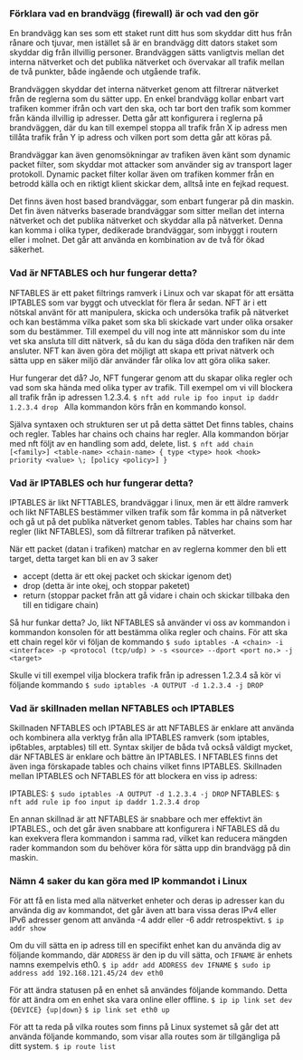 ### Förklara vad en brandvägg (firewall) är och vad den gör

En brandvägg kan ses som ett staket runt ditt hus som skyddar ditt hus från rånare och tjuvar, men istället så är en brandvägg ditt dators staket som skyddar dig från illvillig personer. Brandväggen sätts vanligtvis mellan det interna nätverket och det publika nätverket och övervakar all trafik mellan de två punkter, både ingående och utgående trafik.

Brandväggen skyddar det interna nätverket genom att filtrerar nätverket från de reglerna som du sätter upp. En enkel brandvägg kollar enbart vart trafiken kommer ifrån och vart den ska, och tar bort den trafik som kommer från kända illvillig ip adresser. Detta går att konfigurera i reglerna på brandväggen, där du kan till exempel stoppa all trafik från X ip adress men tillåta trafik från Y ip adress och vilken port som detta går att köras på.

Brandväggar kan även genomsökningar av trafiken även känt som dynamic packet filter, som skyddar mot attacker som använder sig av transport lager protokoll. Dynamic packet filter kollar även om trafiken kommer från en betrodd källa och en riktigt klient skickar dem, alltså inte en fejkad request.

Det finns även host based brandväggar, som enbart fungerar på din maskin. Det fin även nätverks baserade brandväggar som sitter mellan det interna nätverket och det publika nätverket och skyddar alla på nätverket. Denna kan komma i olika typer, dedikerade brandväggar, som inbyggt i routern eller i molnet. Det går att använda en kombination av de två för ökad säkerhet.

### Vad är NFTABLES och hur fungerar detta?

NFTABLES är ett paket filtrings ramverk i Linux och var skapat för att ersätta IPTABLES som var byggt och utvecklat för flera år sedan. NFT är i ett nötskal använt för att manipulera, skicka och undersöka trafik på nätverket och kan bestämma vilka paket som ska bli skickade vart under olika orsaker som du bestämmer. Till exempel du vill nog inte att människor som du inte vet ska ansluta till ditt nätverk, så du kan du säga döda den trafiken när dem ansluter. NFT kan även göra det möjligt att skapa ett privat nätverk och sätta upp en säker miljö där använder får olika lov att göra olika saker.

Hur fungerar det då?
Jo, NFT fungerar genom att du skapar olika regler och vad som ska hända med olika typer av trafik. Till exempel om vi vill blockera all trafik från ip adressen 1.2.3.4.
`$ nft add rule ip foo input ip daddr 1.2.3.4 drop `
Alla kommandon körs från en kommando konsol.

Själva syntaxen och strukturen ser ut på detta sättet
Det finns tables, chains och regler. Tables har chains och chains har regler. Alla kommandon börjar med nft följt av en handling som add, delete, list.
`$ nft add chain [<family>] <table-name> <chain-name> { type <type> hook <hook> priority <value> \; [policy <policy>] }`

### Vad är IPTABLES och hur fungerar detta?

IPTABLES är likt NFTTABLES, brandväggar i linux, men är ett äldre ramverk och likt NFTABLES bestämmer vilken trafik som får komma in på nätverket och gå ut på det publika nätverket genom tables. Tables har chains som har regler (likt NFTABLES), som då filtrerar trafiken på nätverket.

När ett packet (datan i trafiken) matchar en av reglerna kommer den bli ett target, detta target kan bli en av 3 saker

- accept (detta är ett okej packet och skickar igenom det)
- drop (detta är inte okej, och stoppar paketet)
- return (stoppar packet från att gå vidare i chain och skickar tillbaka den till en tidigare chain)

Så hur funkar detta?
Jo, likt NFTABLES så använder vi oss av kommandon i kommandon konsolen för att bestämma olika regler och chains. För att ska ett chain regel kör vi följan de kommando
`$ sudo iptables -A <chain> -i <interface> -p <protocol (tcp/udp) > -s <source> --dport <port no.> -j <target>`

Skulle vi till exempel vilja blockera trafik från ip adressen 1.2.3.4 så kör vi följande kommando
`$ sudo iptables -A OUTPUT -d 1.2.3.4 -j DROP`

### Vad är skillnaden mellan NFTABLES och IPTABLES

Skillnaden NFTABLES och IPTABLES är att NFTABLES är enklare att använda och kombinera alla verktyg från alla IPTABLES ramverk (som iptables, ip6tables, arptables) till ett. Syntax skiljer de båda två också väldigt mycket, där NFTABLES är enklare och bättre än IPTABLES. I NFTABLES finns det även inga förskapade tables och chains vilket finns IPTABLES. Skillnaden mellan IPTABLES och NFTABLES för att blockera en viss ip adress:

IPTABLES: `$ sudo iptables -A OUTPUT -d 1.2.3.4 -j DROP`
NFTABLES: `$ nft add rule ip foo input ip daddr 1.2.3.4 drop`

En annan skillnad är att NFTABLES är snabbare och mer effektivt än IPTABLES., och det går även snabbare att konfigurera i NFTABLES då du kan exekvera flera kommandon i samma rad, vilket kan reducera mängden rader kommandon som du behöver köra för sätta upp din brandvägg på din maskin.

### Nämn 4 saker du kan göra med IP kommandot i Linux

För att få en lista med alla nätverket enheter och deras ip adresser kan du använda dig av kommandot, det går även att bara vissa deras IPv4 eller IPv6 adresser genom att använda -4 addr eller -6 addr retrospektivt.
`$ ip addr show`

Om du vill sätta en ip adress till en specifikt enhet kan du använda dig av följande kommando, där `ADDRESS` är den ip du vill sätta, och `IFNAME` är enhets namns exempelvis eth0.
`$ ip addr add ADDRESS dev IFNAME`
`$ sudo ip address add 192.168.121.45/24 dev eth0`

För att ändra statusen på en enhet så användes följande kommando. Detta för att ändra om en enhet ska vara online eller offline.
`$ ip ip link set dev {DEVICE} {up|down}`
`$ ip link set eth0 up`

För att ta reda på vilka routes som finns på Linux systemet så går det att använda följande kommando, som visar alla routes som är tillgängliga på ditt system.
`$ ip route list`
